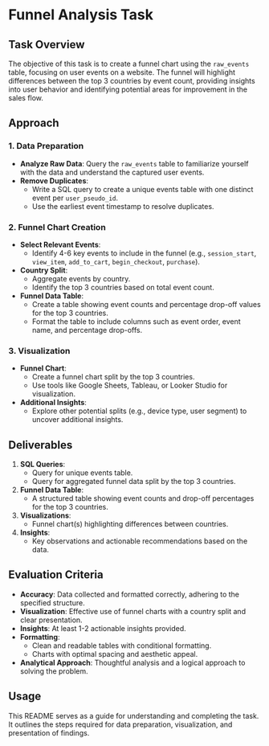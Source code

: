 # Funnel Analysis Task

## Task Overview
The objective of this task is to create a funnel chart using the `raw_events` table, focusing on user events on a website. The funnel will highlight differences between the top 3 countries by event count, providing insights into user behavior and identifying potential areas for improvement in the sales flow.

## Approach

### 1. Data Preparation
- **Analyze Raw Data**: Query the `raw_events` table to familiarize yourself with the data and understand the captured user events.
- **Remove Duplicates**:
  - Write a SQL query to create a unique events table with one distinct event per `user_pseudo_id`.
  - Use the earliest event timestamp to resolve duplicates.

### 2. Funnel Chart Creation
- **Select Relevant Events**:
  - Identify 4-6 key events to include in the funnel (e.g., `session_start`, `view_item`, `add_to_cart`, `begin_checkout`, `purchase`).
- **Country Split**:
  - Aggregate events by country.
  - Identify the top 3 countries based on total event count.
- **Funnel Data Table**:
  - Create a table showing event counts and percentage drop-off values for the top 3 countries.
  - Format the table to include columns such as event order, event name, and percentage drop-offs.

### 3. Visualization
- **Funnel Chart**:
  - Create a funnel chart split by the top 3 countries.
  - Use tools like Google Sheets, Tableau, or Looker Studio for visualization.
- **Additional Insights**:
  - Explore other potential splits (e.g., device type, user segment) to uncover additional insights.

## Deliverables
1. **SQL Queries**:
   - Query for unique events table.
   - Query for aggregated funnel data split by the top 3 countries.
2. **Funnel Data Table**:
   - A structured table showing event counts and drop-off percentages for the top 3 countries.
3. **Visualizations**:
   - Funnel chart(s) highlighting differences between countries.
4. **Insights**:
   - Key observations and actionable recommendations based on the data.

## Evaluation Criteria
- **Accuracy**: Data collected and formatted correctly, adhering to the specified structure.
- **Visualization**: Effective use of funnel charts with a country split and clear presentation.
- **Insights**: At least 1-2 actionable insights provided.
- **Formatting**:
  - Clean and readable tables with conditional formatting.
  - Charts with optimal spacing and aesthetic appeal.
- **Analytical Approach**: Thoughtful analysis and a logical approach to solving the problem.

## Usage
This README serves as a guide for understanding and completing the task. It outlines the steps required for data preparation, visualization, and presentation of findings.
